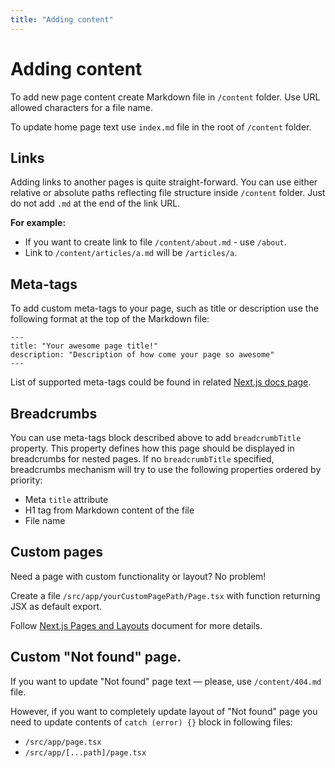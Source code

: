 ```yaml
---
title: "Adding content"
---
```


# Adding content

To add new page content create Markdown file in `/content` folder.
Use URL allowed characters for a file name.

To update home page text use `index.md` file in the root of `/content` folder.

## Links

Adding links to another pages is quite straight-forward.
You can use either relative or absolute paths reflecting file structure inside `/content` folder.
Just do not add `.md` at the end of the link URL.

**For example:**

- If you want to create link to file `/content/about.md` - use `/about`.
- Link to `/content/articles/a.md` will be `/articles/a`.

## Meta-tags

To add custom meta-tags to your page, such as title or description use the following format at the top of the Markdown file:

```
---
title: "Your awesome page title!"
description: "Description of how come your page so awesome"
---
```

List of supported meta-tags could be found in related [Next.js docs page](https://nextjs.org/docs/app/api-reference/functions/generate-metadata#metadata-fields).

## Breadcrumbs

You can use meta-tags block described above to add `breadcrumbTitle` property.
This property defines how this page should be displayed in breadcrumbs for nested pages.
If no `breadcrumbTitle` specified, breadcrumbs mechanism will try to use the following properties ordered by priority:

- Meta `title` attribute
- H1 tag from Markdown content of the file
- File name

## Custom pages

Need a page with custom functionality or layout? No problem!

Create a file `/src/app/yourCustomPagePath/Page.tsx` with function returning JSX as default export.

Follow [Next.js Pages and Layouts](https://nextjs.org/docs/app/building-your-application/routing/pages-and-layouts) document for more details.

## Custom "Not found" page.

If you want to update "Not found" page text — please, use `/content/404.md` file.

However, if you want to completely update layout of "Not found" page you need to update contents of `catch (error) {}` block in following files:

- `/src/app/page.tsx`
- `/src/app/[...path]/page.tsx`
